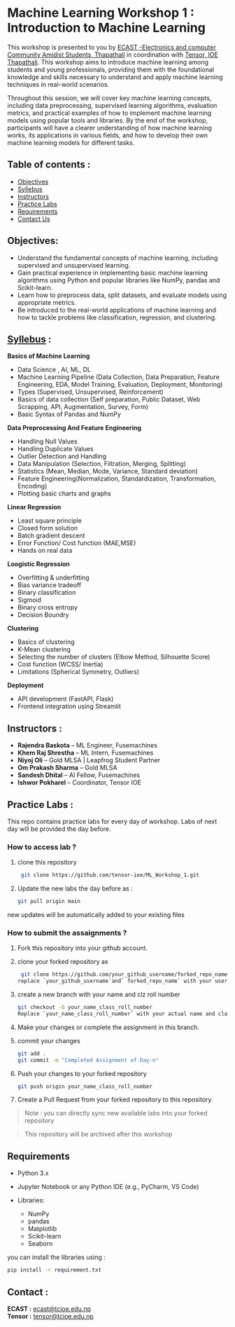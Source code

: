 # Machine Learning Workshop 1 : Introduction to Machine Learning

This workshop is presented to you by [ECAST -Electronics and computer Community Amidist Students, Thapathali](https://github.com/ecastthapathali) in coordination with [Tensor, IOE Thapathali](https://github.com/tensor-ioe). This workshop aims to introduce machine learning among students and young professionals, providing them with the foundational knowledge and skills necessary to understand and apply machine learning techniques in real-world scenarios.

Throughout this session, we will cover key machine learning concepts, including data preprocessing, supervised learning algorithms, evaluation metrics, and practical examples of how to implement machine learning models using popular tools and libraries. By the end of the workshop, participants will have a clearer understanding of how machine learning works, its applications in various fields, and how to develop their own machine learning models for different tasks.

## Table of contents :

- [Objectives](#objectives)
- [Syllebus](#syllebus-)
- [Instructors](#instructors)
- [Practice Labs](#practice-labs-)
- [Requirements](#reqiremets)
- [Contact Us](#contact)

## Objectives:

- Understand the fundamental concepts of machine learning, including supervised and unsupervised learning.
- Gain practical experience in implementing basic machine learning algorithms using Python and popular libraries like NumPy, pandas and Scikit-learn.
- Learn how to preprocess data, split datasets, and evaluate models using appropriate metrics.
- Be introduced to the real-world applications of machine learning and how to tackle problems like classification, regression, and clustering.

## [Syllebus](./syllebus.pdf) :

**Basics of Machine Learning**

- Data Science , AI, ML, DL
- Machine Learning Pipeline (Data Collection, Data Preparation, Feature Engineering,
  EDA, Model Training, Evaluation, Deployment, Monitoring)
- Types (Supervised, Unsupervised, Reinforcement)
- Basics of data collection (Self preparation, Public Dataset, Web Scrapping, API,
  Augmentation, Survey, Form)
- Basic Syntax of Pandas and NumPy

**Data Preprocessing And Feature Engineering**

- Handling Null Values
- Handling Duplicate Values
- Outlier Detection and Handling
- Data Manipulation (Selection, Filtration, Merging, Splitting)
- Statistics (Mean, Median, Mode, Variance, Standard deviation)
- Feature Engineering(Normalization, Standardization, Transformation, Encoding)
- Plotting basic charts and graphs

**Linear Regression**

- Least square principle
- Closed form solution
- Batch gradient descent
- Error Function/ Cost function (MAE,MSE)
- Hands on real data

**Loogistic Regression**

- Overfitting & underfitting
- Bias variance tradeoff
- Binary classification
- Sigmoid
- Binary cross entropy
- Decision Boundry

**Clustering**

- Basics of clustering
- K-Mean clustering
- Selecting the number of clusters (Elbow Method, Silhouette Score)
- Cost function (WCSS/ Inertia)
- Limitations (Spherical Symmetry, Outliers)

**Deployment**

- API development (FastAPI, Flask)
- Frontend integration using Streamlit

## Instructors :

- **Rajendra Baskota** – ML Engineer, Fusemachines
- **Khem Raj Shrestha** – ML Intern, Fusemachines
- **Niyoj Oli** – Gold MLSA | Leapfrog Student Partner
- **Om Prakash Sharma** – Gold MLSA
- **Sandesh Dhital** – AI Fellow, Fusemachines
- **Ishwor Pokharel** – Coordinator, Tensor IOE

## Practice Labs :

This repo contains practice labs for every day of workshop. Labs of next day will be provided the day before.

### How to access lab ?

1. clone this repository

   ```bash
    git clone https://github.com/tensor-ioe/ML_Workshop_1.git

   ```

2. Update the new labs the day before as :
   ```bash
   git pull origin main
   ```

new updates will be automatically added to your existing files

### How to submit the assaignments ?

1. Fork this repository into your github account.

2. clone your forked repository as

   ```bash
    git clone https://github.com/your_github_username/forked_repo_name.git
   replace `your_github_username`and` forked_repo_name` with your username and the name of your repository name.

   ```

3. create a new branch with your name and clz roll number

   ```bash
   git checkout -b your_name_class_roll_number
   Replace `your_name_class_roll_number` with your actual name and class roll number.

   ```

4. Make your changes or complete the assignment in this branch.

5. commit your changes
   ```bash
   git add .
   git commit -m "Completed Assignment of Day-n"
   ```
6. Push your changes to your forked repository
   ```bash
   git push origin your_name_class_roll_number
   ```
7. Create a Pull Request from your forked repository to this repository.

> Note : you can directly sync new available labs into your forked repository

> This repository will be archived after this workshop

## Requirements

- Python 3.x
- Jupyter Notebook or any Python IDE (e.g., PyCharm, VS Code)
- Libraries:

  - NumPy
  - pandas
  - Matplotlib
  - Scikit-learn
  - Seaborn

you can install the libraries using :

```bash
pip install -r requirement.txt
```

## Contact :

**ECAST :** ecast@tcioe.edu.np  
**Tensor :** tensor@tcioe.edu.np
